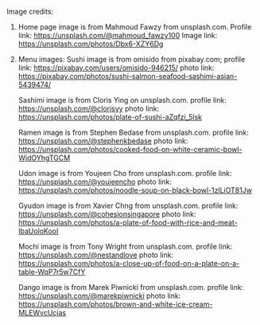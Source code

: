 Image credits:

1. Home page image is from Mahmoud Fawzy from unsplash.com.
   Profile link: https://unsplash.com/@mahmoud_fawzy100
   Image link: https://unsplash.com/photos/Dbx6-XZY6Dg

2. Menu images:
   Sushi image is from omisido from pixabay.com;
   profile link: https://pixabay.com/users/omisido-946215/
   photo link: https://pixabay.com/photos/sushi-salmon-seafood-sashimi-asian-5439474/

   Sashimi image is from Cloris Ying on unsplash.com.
   profile link: https://unsplash.com/@clorisyy
   photo link: https://unsplash.com/photos/plate-of-sushi-aZqfzi_5lsk

   Ramen image is from Stephen Bedase from unsplash.com.
   profile link: https://unsplash.com/@stephenkbedase
   photo link: https://unsplash.com/photos/cooked-food-on-white-ceramic-bowl-WjdOYhgTGCM

   Udon image is from Youjeen Cho from unsplash.com.
   profile link: https://unsplash.com/@youjeencho
   photo link: https://unsplash.com/photos/noodle-soup-on-black-bowl-1zlLiOT81Jw

   Gyudon image is from Xavier Chng from unsplash.com.
   profile link: https://unsplash.com/@cohesionsingapore
   photo link: https://unsplash.com/photos/a-plate-of-food-with-rice-and-meat-lbaUoloKooI

   Mochi image is from Tony Wright from unsplash.com.
   profile link: https://unsplash.com/@nestandlove
   photo link: https://unsplash.com/photos/a-close-up-of-food-on-a-plate-on-a-table-WqP7r5w7CfY

   Dango image is from Marek Piwnicki from unsplash.com.
   profile link: https://unsplash.com/@marekpiwnicki
   photo link: https://unsplash.com/photos/brown-and-white-ice-cream-MLEWvcUcjas
